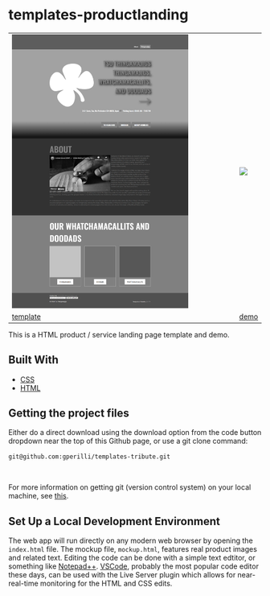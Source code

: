 # templates-productlanding

|   |   |
|---|---|
| <img src="assets/images/productlanding-template.png" width="80%" />  | <img src="assets/images/productlanding-demo.png" width="80%" />   |
| [template](https://gperilli.github.io/templates-productlanding/) | [demo](https://gperilli.github.io/templates-productlanding/demo) |


This is a HTML product / service landing page template and demo. 


## Built With
- [CSS](https://developer.mozilla.org/en-US/docs/Web/CSS)
- [HTML](https://developer.mozilla.org/en-US/docs/Web/HTML)

## Getting the project files

Either do a direct download using the download option from the code button dropdown near the top of this Github page, or use a git clone command:
```
git@github.com:gperilli/templates-tribute.git
```
<br>

For more information on getting git (version control system) on your local machine, see [this](https://git-scm.com/book/en/v2/Getting-Started-Installing-Git).

## Set Up a Local Development Environment

The web app will run directly on any modern web browser by opening the `index.html` file. The mockup file, `mockup.html`, features real product images and related text.
Editing the code can be done with a simple text edtitor, or something like [Notepad++](https://notepad-plus-plus.org/). [VSCode](https://code.visualstudio.com/), probably the most popular code editor these days, can be used with the Live Server plugin which allows for near-real-time monitoring for the HTML and CSS edits.
